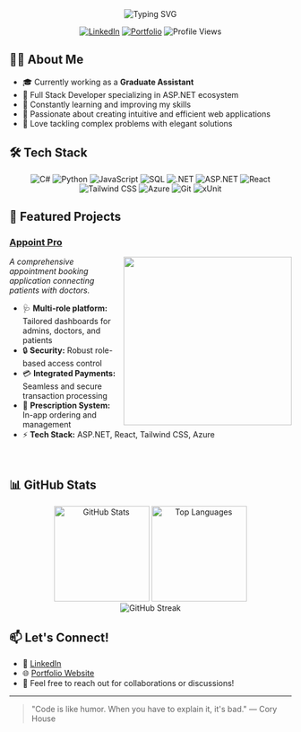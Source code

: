 <div align="center">
  <img src="https://readme-typing-svg.herokuapp.com?font=Fira+Code&size=27&duration=3000&pause=1000&color=2E97F7&center=true&vCenter=true&width=435&lines=I'm+Hemanth+Reddy!;Full+Stack+Developer;ASP.NET+%7C+React+%7C+Azure;Always+learning+new+things" alt="Typing SVG" />
</div>

<p align="center">
  <a href="https://www.linkedin.com/in/hemanth-reddy--"><img src="https://img.shields.io/badge/LinkedIn-0077B5?style=for-the-badge&logo=linkedin&logoColor=white" alt="LinkedIn"></a>
  <a href="https://hemanthreddy.tech"><img src="https://img.shields.io/badge/Portfolio-000000?style=for-the-badge&logo=About.me&logoColor=white" alt="Portfolio"></a>
  <img src="https://komarev.com/ghpvc/?username=HemanthReddy4368&style=for-the-badge&color=blue" alt="Profile Views"/>
</p>

## 👨‍💻 About Me

- 🎓 Currently working as a **Graduate Assistant**
- 💼 Full Stack Developer specializing in ASP.NET ecosystem
- 🌱 Constantly learning and improving my skills
- 🔭 Passionate about creating intuitive and efficient web applications
- 🚀 Love tackling complex problems with elegant solutions

## 🛠️ Tech Stack

<div align="center">
  <img src="https://img.shields.io/badge/C%23-239120?style=for-the-badge&logo=c-sharp&logoColor=white" alt="C#" />
  <img src="https://img.shields.io/badge/Python-3776AB?style=for-the-badge&logo=python&logoColor=white" alt="Python" />
  <img src="https://img.shields.io/badge/JavaScript-F7DF1E?style=for-the-badge&logo=javascript&logoColor=black" alt="JavaScript" />
  <img src="https://img.shields.io/badge/SQL-4479A1?style=for-the-badge&logo=mysql&logoColor=white" alt="SQL" />
  <img src="https://img.shields.io/badge/.NET-5C2D91?style=for-the-badge&logo=.net&logoColor=white" alt=".NET" />
  <img src="https://img.shields.io/badge/ASP.NET-512BD4?style=for-the-badge&logo=dotnet&logoColor=white" alt="ASP.NET" />
  <img src="https://img.shields.io/badge/React-20232A?style=for-the-badge&logo=react&logoColor=61DAFB" alt="React" />
  <img src="https://img.shields.io/badge/Tailwind_CSS-38B2AC?style=for-the-badge&logo=tailwind-css&logoColor=white" alt="Tailwind CSS" />
  <img src="https://img.shields.io/badge/Azure-0089D6?style=for-the-badge&logo=microsoft-azure&logoColor=white" alt="Azure" />
  <img src="https://img.shields.io/badge/Git-F05032?style=for-the-badge&logo=git&logoColor=white" alt="Git" />
  <img src="https://img.shields.io/badge/xUnit-512BD4?style=for-the-badge&logo=dotnet&logoColor=white" alt="xUnit" />
</div>

## 🌟 Featured Projects

### [Appoint Pro]([https://github.com/HemanthReddy4368/AppointPro](https://appointpro-bwb9dahea3c4chgx.canadacentral-01.azurewebsites.net/))
<img align="right" width="300" src="[https://github-readme-stats.vercel.app/api/pin/?username=HemanthReddy4368&repo=AppointPro&theme=react](https://appointpro-bwb9dahea3c4chgx.canadacentral-01.azurewebsites.net/)" />

_A comprehensive appointment booking application connecting patients with doctors._

- 🩺 **Multi-role platform:** Tailored dashboards for admins, doctors, and patients
- 🔒 **Security:** Robust role-based access control
- 💳 **Integrated Payments:** Seamless and secure transaction processing
- 💊 **Prescription System:** In-app ordering and management
- ⚡ **Tech Stack:** ASP.NET, React, Tailwind CSS, Azure

<br clear="right"/>

## 📊 GitHub Stats

<div align="center">
  <img src="https://github-readme-stats.vercel.app/api?username=HemanthReddy4368&show_icons=true&theme=react" alt="GitHub Stats" height="170"/>
  <img src="https://github-readme-stats.vercel.app/api/top-langs/?username=HemanthReddy4368&layout=compact&theme=react" alt="Top Languages" height="170"/>
</div>

<div align="center">
  <img src="https://github-readme-streak-stats.herokuapp.com/?user=HemanthReddy4368&theme=react" alt="GitHub Streak"/>
</div>

## 📫 Let's Connect!

- 💼 [LinkedIn](https://www.linkedin.com/in/hemanth-reddy--)
- 🌐 [Portfolio Website](https://hemanthreddy.tech)
- 📧 Feel free to reach out for collaborations or discussions!

---

> "Code is like humor. When you have to explain it, it's bad." — Cory House
